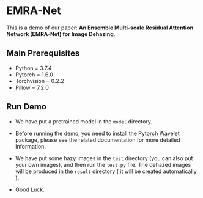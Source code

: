 # EMRA-Net
This is a demo of our paper: **An Ensemble Multi-scale Residual Attention Network (EMRA-Net) for Image Dehazing**.

## Main Prerequisites

- Python = 3.7.4
- Pytorch = 1.6.0
- Torchvision = 0.2.2
- Pillow = 7.2.0

## Run Demo

- We have put a pretrained model in the `model` directory.
- Before running the demo, you need to install the [Pytorch Wavelet](https://github.com/fbcotter/pytorch_wavelets) package, please see the related documentation for more detailed information.

- We have put some hazy images in the `test` directory (you can also put your own  images), and then  run the `test.py` file.  The dehazed images will be produced in the `result` directory ( it will be  created automatically ).
- Good Luck.

